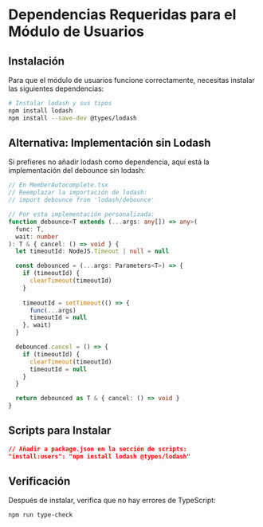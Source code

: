 # Dependencias Requeridas para el Módulo de Usuarios

## Instalación

Para que el módulo de usuarios funcione correctamente, necesitas instalar las siguientes dependencias:

```bash
# Instalar lodash y sus tipos
npm install lodash
npm install --save-dev @types/lodash
```

## Alternativa: Implementación sin Lodash

Si prefieres no añadir lodash como dependencia, aquí está la implementación del debounce sin lodash:

```typescript
// En MemberAutocomplete.tsx
// Reemplazar la importación de lodash:
// import debounce from 'lodash/debounce'

// Por esta implementación personalizada:
function debounce<T extends (...args: any[]) => any>(
  func: T,
  wait: number
): T & { cancel: () => void } {
  let timeoutId: NodeJS.Timeout | null = null

  const debounced = (...args: Parameters<T>) => {
    if (timeoutId) {
      clearTimeout(timeoutId)
    }
    
    timeoutId = setTimeout(() => {
      func(...args)
      timeoutId = null
    }, wait)
  }

  debounced.cancel = () => {
    if (timeoutId) {
      clearTimeout(timeoutId)
      timeoutId = null
    }
  }

  return debounced as T & { cancel: () => void }
}
```

## Scripts para Instalar

```json
// Añadir a package.json en la sección de scripts:
"install:users": "npm install lodash @types/lodash"
```

## Verificación

Después de instalar, verifica que no hay errores de TypeScript:

```bash
npm run type-check
```
